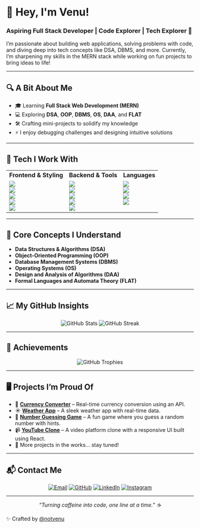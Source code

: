 # 🚀 Hey, I'm Venu!  

### Aspiring Full Stack Developer | Code Explorer | Tech Explorer 🌟  

I’m passionate about building web applications, solving problems with code, and diving deep into tech concepts like DSA, DBMS, and more. Currently, I’m sharpening my skills in the MERN stack while working on fun projects to bring ideas to life!  

---

## 🔍 A Bit About Me  
- 🎓 Learning **Full Stack Web Development (MERN)**  
- 💻 Exploring **DSA**, **OOP**, **DBMS**, **OS**, **DAA**, and **FLAT**  
- 🛠️ Crafting mini-projects to solidify my knowledge  
- ⚡ I enjoy debugging challenges and designing intuitive solutions  

---

## 🧰 Tech I Work With

<table align="center">
  <tr>
    <td><strong>Frontend & Styling</strong></td>
    <td><strong>Backend & Tools</strong></td>
    <td><strong>Languages</strong></td>
  </tr>
  <tr>
    <td valign="top">
      <img src="https://img.shields.io/badge/HTML5-E34F26?style=flat-square&logo=html5&logoColor=white" /><br>
      <img src="https://img.shields.io/badge/CSS3-1572B6?style=flat-square&logo=css3&logoColor=white" /><br>
      <img src="https://img.shields.io/badge/JavaScript-F7DF1E?style=flat-square&logo=javascript&logoColor=black" /><br>
      <img src="https://img.shields.io/badge/React-61DAFB?style=flat-square&logo=react&logoColor=black" /><br>
      <img src="https://img.shields.io/badge/Tailwind_CSS-38B2AC?style=flat-square&logo=tailwind-css&logoColor=white" />
    </td>
    <td valign="top">
      <img src="https://img.shields.io/badge/Node.js-339933?style=flat-square&logo=node.js&logoColor=white" /><br>
      <img src="https://img.shields.io/badge/Express-000000?style=flat-square&logo=express&logoColor=white" /><br>
      <img src="https://img.shields.io/badge/MongoDB-47A248?style=flat-square&logo=mongodb&logoColor=white" /><br>
      <img src="https://img.shields.io/badge/Git-F05032?style=flat-square&logo=git&logoColor=white" /><br>
      <img src="https://img.shields.io/badge/GitHub-181717?style=flat-square&logo=github&logoColor=white" />
    </td>
    <td valign="top">
      <img src="https://img.shields.io/badge/C-A8B9CC?style=flat-square&logo=c&logoColor=white" /><br>
      <img src="https://img.shields.io/badge/C++-00599C?style=flat-square&logo=c%2B%2B&logoColor=white" /><br>
      <img src="https://img.shields.io/badge/Python-3776AB?style=flat-square&logo=python&logoColor=white" /><br>
      <img src="https://img.shields.io/badge/Java-007396?style=flat-square&logo=java&logoColor=white" />
    </td>
  </tr>
</table>

---

## 📖 Core Concepts I Understand  
- **Data Structures & Algorithms (DSA)**  
- **Object-Oriented Programming (OOP)**  
- **Database Management Systems (DBMS)**  
- **Operating Systems (OS)**  
- **Design and Analysis of Algorithms (DAA)**  
- **Formal Languages and Automata Theory (FLAT)**  

---

## 📈 My GitHub Insights  
<p align="center">  
  <img src="https://github-readme-stats.vercel.app/api?username=notvenu&show_icons=true&theme=radical" alt="GitHub Stats" />  
  <img src="https://github-readme-streak-stats.herokuapp.com/?user=notvenu&theme=radical" alt="GitHub Streak" />  
</p>  

---

## 🏅 Achievements  
<p align="center">  
  <img src="https://github-profile-trophy.vercel.app/?username=notvenu&theme=dracula&title=Stars,Commits,Followers,Repositories,PullRequest" alt="GitHub Trophies" />  
</p>  

---

## 🖥️ Projects I’m Proud Of   
- 💸 **[Currency Converter](https://github.com/notvenu/currency-converter)** – Real-time currency conversion using an API.  
- ☀️ **[Weather App](https://github.com/notvenu/weather-app)** – A sleek weather app with real-time data.  
- 🎲 **[Number Guessing Game](https://github.com/notvenu/number-guessing-game)** – A fun game where you guess a random number with hints.  
- 📹 **[YouTube Clone](https://github.com/notvenu/youtube-clone)** – A video platform clone with a responsive UI built using React.  
- 🚧 More projects in the works... stay tuned!  

---

## 📬 Contact Me  
<p align="center">  
  <a href="mailto:venu.kasibhatla@gmail.com"><img src="https://img.shields.io/badge/Email-D14836?style=flat-square&logo=gmail&logoColor=white" alt="Email" /></a>  
  <a href="https://github.com/notvenu"><img src="https://img.shields.io/badge/GitHub-181717?style=flat-square&logo=github&logoColor=white" alt="GitHub" /></a>  
  <a href="https://linkedin.com/in/venu-kasibhatla"><img src="https://img.shields.io/badge/LinkedIn-0A66C2?style=flat-square&logo=linkedin&logoColor=white" alt="LinkedIn" /></a>  
  <a href="https178://instagram.com/veeennnuuu"><img src="https://img.shields.io/badge/Instagram-E4405F?style=flat-square&logo=instagram&logoColor=white" alt="Instagram" /></a>  
</p>  

---

<p align="center">  
  <i>“Turning caffeine into code, one line at a time.” ☕</i>  
</p>  

✨ Crafted by [@notvenu](https://github.com/notvenu)
